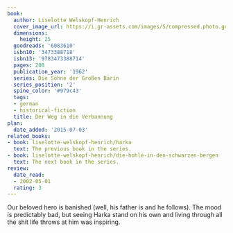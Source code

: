 ```yaml
---
book:
  author: Liselotte Welskopf-Henrich
  cover_image_url: https://i.gr-assets.com/images/S/compressed.photo.goodreads.com/books/1385368886l/6083610.jpg
  dimensions:
    height: 25
  goodreads: '6083610'
  isbn10: '3473388718'
  isbn13: '9783473388714'
  pages: 208
  publication_year: '1962'
  series: Die Söhne der Großen Bärin
  series_position: '2'
  spine_color: '#979c43'
  tags:
  - german
  - historical-fiction
  title: Der Weg in die Verbannung
plan:
  date_added: '2015-07-03'
related_books:
- book: liselotte-welskopf-henrich/harka
  text: The previous book in the series.
- book: liselotte-welskopf-henrich/die-hohle-in-den-schwarzen-bergen
  text: The next book in the series.
review:
  date_read:
  - 2002-05-01
  rating: 3
---
```


Our beloved hero is banished (well, his father is and he follows). The mood is predictably bad, but seeing Harka stand
on his own and living through all the shit life throws at him was inspiring.
